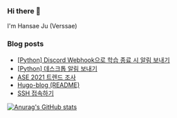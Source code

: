 ### Hi there 👋
I'm Hansae Ju (Verssae)
### Blog posts 
<!-- BLOG-POST-LIST:START -->
- [[Python] Discord Webhook으로 학습 종료 시 알림 보내기](https://verssae.github.io/posts/py-discord-webhook/)
- [[Python] 데스크톱 알림 보내기](https://verssae.github.io/posts/py-notifier/)
- [ASE 2021 트렌드 조사](https://verssae.github.io/posts/ase2021trend/)
- [Hugo-blog (README)](https://verssae.github.io/posts/hugo/)
- [SSH 접속하기](https://verssae.github.io/posts/ssh/)
<!-- BLOG-POST-LIST:END -->

[![Anurag's GitHub stats](https://github-readme-stats.vercel.app/api?username=Verssae&show_icons=true&theme=onedark)](https://github.com/anuraghazra/github-readme-stats)

<!--
**Verssae/Verssae** is a ✨ _special_ ✨ repository because its `README.md` (this file) appears on your GitHub profile.

Here are some ideas to get you started:

- 🔭 I’m currently working on ...
- 🌱 I’m currently learning ...
- 👯 I’m looking to collaborate on ...
- 🤔 I’m looking for help with ...
- 💬 Ask me about ...
- 📫 How to reach me: ...
- 😄 Pronouns: ...
- ⚡ Fun fact: ...
-->

